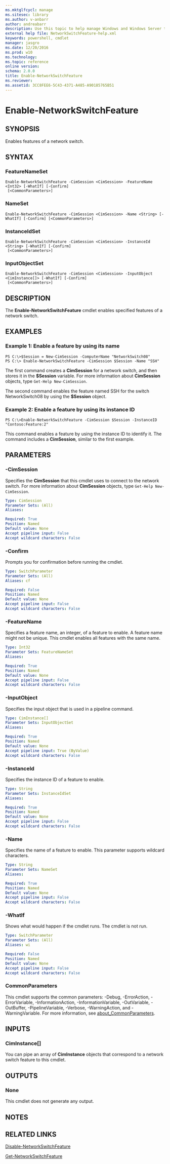 ```yaml
---
ms.mktglfcycl: manage
ms.sitesec: library
ms.author: v-anbarr
author: andreabarr
description: Use this topic to help manage Windows and Windows Server technologies with Windows PowerShell.
external help file: NetworkSwitchFeature-help.xml
keywords: powershell, cmdlet
manager: jasgro
ms.date: 12/20/2016
ms.prod: w10
ms.technology: 
ms.topic: reference
online version: 
schema: 2.0.0
title: Enable-NetworkSwitchFeature
ms.reviewer:
ms.assetid: 3CC8FEE6-5C43-4371-A485-A90185765B51
---
```


# Enable-NetworkSwitchFeature

## SYNOPSIS
Enables features of a network switch.

## SYNTAX

### FeatureNameSet
```
Enable-NetworkSwitchFeature -CimSession <CimSession> -FeatureName <Int32> [-WhatIf] [-Confirm]
 [<CommonParameters>]
```

### NameSet
```
Enable-NetworkSwitchFeature -CimSession <CimSession> -Name <String> [-WhatIf] [-Confirm] [<CommonParameters>]
```

### InstanceIdSet
```
Enable-NetworkSwitchFeature -CimSession <CimSession> -InstanceId <String> [-WhatIf] [-Confirm]
 [<CommonParameters>]
```

### InputObjectSet
```
Enable-NetworkSwitchFeature -CimSession <CimSession> -InputObject <CimInstance[]> [-WhatIf] [-Confirm]
 [<CommonParameters>]
```

## DESCRIPTION
The **Enable-NetworkSwitchFeature** cmdlet enables specified features of a network switch.

## EXAMPLES

### Example 1: Enable a feature by using its name
```
PS C:\>$Session = New-CimSession -ComputerName "NetworkSwitch08"
PS C:\> Enable-NetworkSwitchFeature -CimSession $Session -Name "SSH"
```

The first command creates a **CimSession** for a network switch, and then stores it in the **$Session** variable.
For more information about **CimSession** objects, type `Get-Help New-CimSession`.

The second command enables the feature named SSH for the switch NetworkSwitch08 by using the **$Session** object.

### Example 2: Enable a feature by using its instance ID
```
PS C:\>Enable-NetworkSwitchFeature -CimSession $Session -InstanceID "Contoso:Feature:2"
```

This command enables a feature by using the instance ID to identify it.
The command includes a **CimSession**, similar to the first example.

## PARAMETERS

### -CimSession
Specifies the **CimSession** that this cmdlet uses to connect to the network switch.
For more information about **CimSession** objects, type `Get-Help New-CimSession`.

```yaml
Type: CimSession
Parameter Sets: (All)
Aliases: 

Required: True
Position: Named
Default value: None
Accept pipeline input: False
Accept wildcard characters: False
```

### -Confirm
Prompts you for confirmation before running the cmdlet.

```yaml
Type: SwitchParameter
Parameter Sets: (All)
Aliases: cf

Required: False
Position: Named
Default value: None
Accept pipeline input: False
Accept wildcard characters: False
```

### -FeatureName
Specifies a feature name, an integer, of a feature to enable.
A feature name might not be unique.
This cmdlet enables all features with the same name.

```yaml
Type: Int32
Parameter Sets: FeatureNameSet
Aliases: 

Required: True
Position: Named
Default value: None
Accept pipeline input: False
Accept wildcard characters: False
```

### -InputObject
Specifies the input object that is used in a pipeline command.

```yaml
Type: CimInstance[]
Parameter Sets: InputObjectSet
Aliases: 

Required: True
Position: Named
Default value: None
Accept pipeline input: True (ByValue)
Accept wildcard characters: False
```

### -InstanceId
Specifies the instance ID of a feature to enable.

```yaml
Type: String
Parameter Sets: InstanceIdSet
Aliases: 

Required: True
Position: Named
Default value: None
Accept pipeline input: False
Accept wildcard characters: False
```

### -Name
Specifies the name of a feature to enable.
This parameter supports wildcard characters.

```yaml
Type: String
Parameter Sets: NameSet
Aliases: 

Required: True
Position: Named
Default value: None
Accept pipeline input: False
Accept wildcard characters: False
```

### -WhatIf
Shows what would happen if the cmdlet runs. The cmdlet is not run.

```yaml
Type: SwitchParameter
Parameter Sets: (All)
Aliases: wi

Required: False
Position: Named
Default value: None
Accept pipeline input: False
Accept wildcard characters: False
```

### CommonParameters
This cmdlet supports the common parameters: -Debug, -ErrorAction, -ErrorVariable, -InformationAction, -InformationVariable, -OutVariable, -OutBuffer, -PipelineVariable, -Verbose, -WarningAction, and -WarningVariable. For more information, see [about_CommonParameters](http://go.microsoft.com/fwlink/?LinkID=113216).

## INPUTS

### CimInstance[]
You can pipe an array of **CimInstance** objects that correspond to a network switch feature to this cmdlet.

## OUTPUTS

### None
This cmdlet does not generate any output.

## NOTES

## RELATED LINKS

[Disable-NetworkSwitchFeature](./Disable-NetworkSwitchFeature.md)

[Get-NetworkSwitchFeature](./Get-NetworkSwitchFeature.md)

